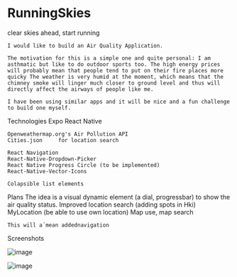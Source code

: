 # RunningSkies
 clear skies ahead, start running

    I would like to build an Air Quality Application. 

    The motivation for this is a simple one and quite personal: I am  asthmatic but like to do outdoor sports too. The high energy prices will probably mean that people tend to put on their fire places more quicky The weather is very humid at the moment, which means that the chimney smoke will linger much closer to ground level and thus will directly affect the airways of people like me.

    I have been using similar apps and it will be nice and a fun challenge to build one myself.

Technologies
    Expo
    React Native

    Openweathermap.org's Air Pollution API
    Cities.json     for location search

    React Navigation
    React-Native-Dropdown-Picker
    React Native Progress Circle (to be implemented)
    React-Native-Vector-Icons

    Colapsible list elements

Plans
    The idea is a visual dynamic element (a dial, progressbar) to show the air quality status.
    Improved location search (adding spots in Hki)
    MyLocation (be able to use own location)
    Map use, map search

    This will a´mean addednavigation
    
Screenshots    
    
 ![image](https://user-images.githubusercontent.com/48893686/207206219-8fccabf9-8833-4820-85fa-11b4d8c28628.png)
    
![image](https://user-images.githubusercontent.com/48893686/207206252-c09bf66c-6ec5-4857-a7ef-808b2af1024d.png)
